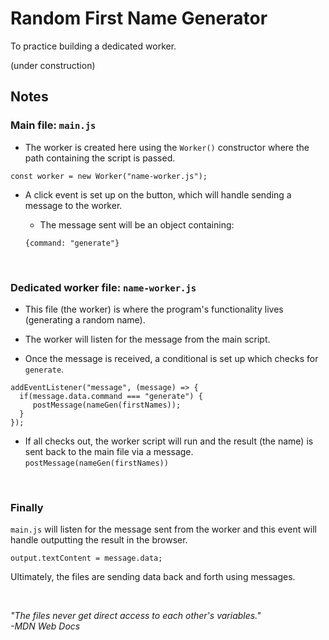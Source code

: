 # Random First Name Generator
To practice building a dedicated worker.

(under construction)


## Notes

### Main file: `main.js`

- The worker is created here using the `Worker()` constructor where the path containing the script is passed.

```
const worker = new Worker("name-worker.js");
```

- A click event is set up on the button, which will handle sending a message to the worker.

    - The message sent will be an object containing:

    ```
    {command: "generate"}
    ```


<br>

### Dedicated worker file: `name-worker.js`

- This file (the worker) is where the program's functionality lives (generating a random name).

- The worker will listen for the message from the main script.

- Once the message is received, a conditional is set up which checks for `generate`.

```
addEventListener("message", (message) => {
  if(message.data.command === "generate") {
     postMessage(nameGen(firstNames));
  }
});
```

- If all checks out, the worker script will run and the result (the name) is sent back to the main file via a message.
`postMessage(nameGen(firstNames))`

<br>


### Finally

`main.js` will listen for the message sent from the worker and this event will handle outputting the result in the browser.

```
output.textContent = message.data;
```

Ultimately, the files are sending data back and forth using messages.

<br>

*"The files never get direct access to each other's variables."* <br>
*-MDN Web Docs*